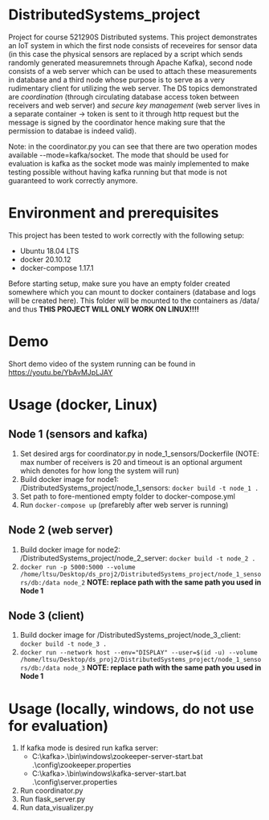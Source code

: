 # DistributedSystems_project

Project for course 521290S Distributed systems. This project demonstrates an IoT system in which the first node consists of receveires for sensor data (in this case the physical sensors are replaced by a script which sends randomly generated measuremnets through Apache Kafka), second node consists of a web server which can be used to attach these measurements in database and a third node whose purpose is to serve as a very rudimentary client for utilizing the web server. The DS topics demonstrated are *coordination* (through circulating database access token between receivers and web server) and *secure key management* (web server lives in a separate container -> token is sent to it through http request but the message is signed by the coordinator hence making sure that the permission to databae is indeed valid).

Note: in the coordinator.py you can see that there are two operation modes available --mode=kafka/socket. The mode that should be used for evaluation is kafka as the socket mode was mainly implemented to make testing possible without having kafka running but that mode is not guaranteed to work correctly anymore.

# Environment and prerequisites
This project has been tested to work correctly with the following setup:
- Ubuntu 18.04 LTS
- docker 20.10.12
- docker-compose 1.17.1

Before starting setup, make sure you have an empty folder created somewhere which you can mount to docker containers (database and logs will be created here). This folder will be mounted to the containers as /data/ and thus **THIS PROJECT WILL ONLY WORK ON LINUX!!!!**

# Demo
Short demo video of the system running can be found in https://youtu.be/YbAvMJpLJAY 

# Usage (docker, Linux)
## Node 1 (sensors and kafka)
1. Set desired args for coordinator.py in node_1_sensors/Dockerfile (NOTE: max number of receivers is 20 and timeout is an optional argument which denotes for how long the system will run)
2. Build docker image for node1: /DistributedSystems_project/node_1_sensors: `docker build -t node_1 .`
3. Set path to fore-mentioned empty folder to docker-compose.yml
4. Run `docker-compose up` (prefarebly after web server is running)

## Node 2 (web server)
1. Build docker image for node2: /DistributedSystems_project/node_2_server: `docker build -t node_2 .`
2. `docker run -p 5000:5000 --volume /home/ltsu/Desktop/ds_proj2/DistributedSystems_project/node_1_sensors/db:/data node_2` **NOTE: replace path with the same path you used in Node 1**

## Node 3 (client)
1. Build docker image for /DistributedSystems_project/node_3_client: `docker build -t node_3 .`
2. `docker run --network host --env="DISPLAY" --user=$(id -u) --volume /home/ltsu/Desktop/ds_proj2/DistributedSystems_project/node_1_sensors/db:/data node_3` **NOTE: replace path with the same path you used in Node 1**


# Usage (locally, windows, do not use for evaluation)
1. If kafka mode is desired run kafka server:
    - C:\kafka>.\bin\windows\zookeeper-server-start.bat .\config\zookeeper.properties
    - C:\kafka>.\bin\windows\kafka-server-start.bat .\config\server.properties
2. Run coordinator.py
3. Run flask_server.py
4. Run data_visualizer.py
